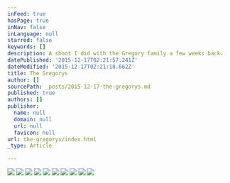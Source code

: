 ```yaml
---
inFeed: true
hasPage: true
inNav: false
inLanguage: null
starred: false
keywords: []
description: A shoot I did with the Gregory family a few weeks back.
datePublished: '2015-12-17T02:21:57.241Z'
dateModified: '2015-12-17T02:21:18.662Z'
title: The Gregorys
author: []
sourcePath: _posts/2015-12-17-the-gregorys.md
published: true
authors: []
publisher:
  name: null
  domain: null
  url: null
  favicon: null
url: the-gregorys/index.html
_type: Article

---
```

![](https://s3-us-west-2.amazonaws.com/the-grid-img/p/8928ed1cd047fd0c765968e28c4137bcea77eb78.jpg)
![](https://s3-us-west-2.amazonaws.com/the-grid-img/p/4a9c86efda3aae754f3232074052c1e0e1988d05.jpg)
![](https://s3-us-west-2.amazonaws.com/the-grid-img/p/9bb3639f3b750e196c78634329714d9596c0f21f.jpg)
![](https://s3-us-west-2.amazonaws.com/the-grid-img/p/f2a2c7543e2c04758757748fc5bd41cbb5580ebd.jpg)
![](https://s3-us-west-2.amazonaws.com/the-grid-img/p/975a556c9752bf30be34d53ad67f14045325aef4.jpg)
![](https://s3-us-west-2.amazonaws.com/the-grid-img/p/fcd8bd4454e813c0c31988ad66c68f49b397638a.jpg)
![](https://s3-us-west-2.amazonaws.com/the-grid-img/p/109083716e534cbb525aae305b72bd14a341086d.jpg)
![](https://s3-us-west-2.amazonaws.com/the-grid-img/p/51ecae06eb4e932a542c3eae1aa311b18bd241bb.jpg)
![](https://s3-us-west-2.amazonaws.com/the-grid-img/p/fb86cbf92a3bcaca8be3988483fdbb4f05929ed2.jpg)
![](https://s3-us-west-2.amazonaws.com/the-grid-img/p/47691691e8a6ac2701bf343931e0945177fabb4c.jpg)